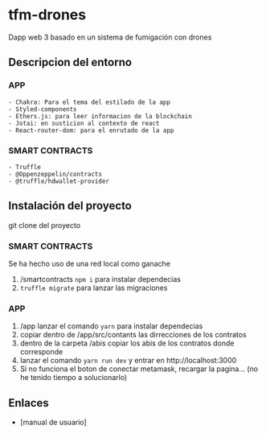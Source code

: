 # tfm-drones

Dapp web 3 basado en un sistema de fumigación con drones

## Descripcion del entorno

### APP

    - Chakra: Para el tema del estilado de la app
    - Styled-components
    - Ethers.js: para leer informacion de la blockchain
    - Jotai: en susticion al contexto de react
    - React-router-dom: para el enrutado de la app

### SMART CONTRACTS

    - Truffle
    - @Oppenzeppelin/contracts
    - @truffle/hdwallet-provider

## Instalación del proyecto

git clone del proyecto

### SMART CONTRACTS

Se ha hecho uso de una red local como ganache

1. /smartcontracts `npm i` para instalar dependecias
2. `truffle migrate` para lanzar las migraciones

### APP

1. /app lanzar el comando `yarn` para instalar dependecias
2. copiar dentro de /app/src/contants las dirrecciones de los contratos
3. dentro de la carpeta /abis copiar los abis de los contratos donde corresponde
4. lanzar el comando `yarn run dev` y entrar en http://localhost:3000
5. Si no funciona el boton de conectar metamask, recargar la pagina... (no he tenido tiempo a solucionarlo)

## Enlaces

- [manual de usuario]

